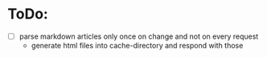 # ToDo:
- [ ] parse markdown articles only once on change and not on every request
  - generate html files into cache-directory and respond with those
